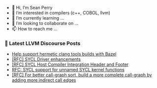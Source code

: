 - 👋 Hi, I’m Sean Perry
- 👀 I’m interested in compilers (c++, COBOL, llvm)
- 🌱 I’m currently learning ...
- 💞️ I’m looking to collaborate on ...
- 📫 How to reach me ...

<!---
s66perry/s66perry is a ✨ special ✨ repository because its `README.md` (this file) appears on your GitHub profile.
You can click the Preview link to take a look at your changes.
--->
### 📕 Latest LLVM Discourse Posts

<!-- DISCOURSE-LLVM:START -->
- [Help support hermetic clang tools builds with Bazel](https://discourse.llvm.org/t/help-support-hermetic-clang-tools-builds-with-bazel/74096#post_1)
- [[RFC] SYCL Driver enhancements](https://discourse.llvm.org/t/rfc-sycl-driver-enhancements/74092#post_2)
- [[RFC] SYCL Host Compiler Integration Header and Footer](https://discourse.llvm.org/t/rfc-sycl-host-compiler-integration-header-and-footer/74081#post_20)
- [RFC: SYCL support for unnamed SYCL kernel functions](https://discourse.llvm.org/t/rfc-sycl-support-for-unnamed-sycl-kernel-functions/74087#post_4)
- [[RFC] For better call-graph sort, build a more complete call-graph by adding more indirect call edges](https://discourse.llvm.org/t/rfc-for-better-call-graph-sort-build-a-more-complete-call-graph-by-adding-more-indirect-call-edges/74029#post_6)
<!-- DISCOURSE-LLVM:END -->
